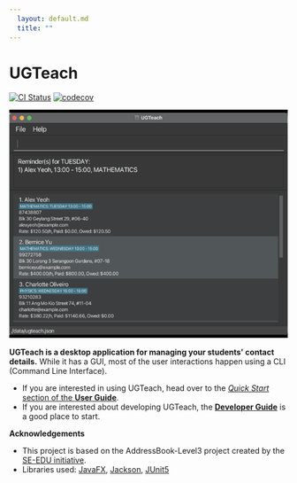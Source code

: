 ```yaml
---
  layout: default.md
  title: ""
---
```


# UGTeach

[![CI Status](https://github.com/AY2425S1-CS2103T-F14a-1/tp/workflows/Java%20CI/badge.svg)](https://github.com/AY2425S1-CS2103T-F14a-1/tp/actions)
[![codecov](https://codecov.io/gh/AY2425S1-CS2103T-F14a-1/tp/graph/badge.svg?token=XH80L1OD62)](https://codecov.io/gh/AY2425S1-CS2103T-F14a-1/tp)

![Ui](images/Ui.png)

**UGTeach is a desktop application for managing your students' contact details.** While it has a GUI, most of the user interactions happen using a CLI (Command Line Interface).

* If you are interested in using UGTeach, head over to the [_Quick Start_ section of the **User Guide**](UserGuide.html#quick-start).
* If you are interested about developing UGTeach, the [**Developer Guide**](DeveloperGuide.html) is a good place to start.


**Acknowledgements**
* This project is based on the AddressBook-Level3 project created by the [SE-EDU initiative](https://se-education.org).
* Libraries used: [JavaFX](https://openjfx.io/), [Jackson](https://github.com/FasterXML/jackson), [JUnit5](https://github.com/junit-team/junit5)
